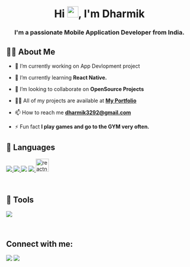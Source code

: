 <h1 align="center">Hi <img src="https://raw.githubusercontent.com/MartinHeinz/MartinHeinz/master/wave.gif" width="30px">, I'm Dharmik</h1>
<h3 align="center">I'm a passionate Mobile Application Developer from India.</h3>


## 🙋‍♂️ About Me

- 🔭 I’m currently working on App Devlopment project

- 🌱 I’m currently learning **React Native.**

- 👯 I’m looking to collaborate on **OpenSource Projects**

- 👨‍💻 All of my projects are available at **[My Portfolio](https://dharmikpatel.me)**

- 📫 How to reach me **dharmik3292@gmail.com**

- ⚡ Fun fact **I play games and go to the GYM very often.**

## 🚀 Languages 

<p align="left"> 
    <a href="https://www.w3.org/html/" target="_blank"> <img src="https://img.icons8.com/color/48/000000/html-5.png"/> </a> 
    <a href="https://www.w3schools.com/css/" target="_blank"> <img src="https://img.icons8.com/color/48/000000/css3.png"/> </a> 
    <a href="https://www.w3schools.com/css/" target="_blank"> <img src="https://img.icons8.com/color/48/000000/javascript--v1.png"/></a>
    <a href="https://getbootstrap.com" target="_blank"> <img src="https://img.icons8.com/color/48/000000/bootstrap.png"/> </a>
    <a href="https://reactnative.dev/" target="_blank" rel="noreferrer"> <img src="https://reactnative.dev/img/header_logo.svg" alt="reactnative" width="35" height="35"/> </a>
<!--     <a href="https://reactnative.dev/" target="_blank"> <img src="https://img.icons8.com/color/48/000000/icons8-react-100.png"/> </a> -->
<!--     <a href="https://www.w3schools.com/css/" target="_blank"> <img src="https://img.icons8.com/color/48/000000/python.png"/></a> -->
</p>
<br/>

## 🚀 Tools

<p align="left">
<!--     <a href="https://www.jetbrains.com/pycharm/" target="_blank"> <img src="https://img.icons8.com/color/50/000000/pycharm.png"/> </a>
    <a href="https://www.sublimetext.com/" target="_blank"> <img src="https://img.icons8.com/fluent/48/000000/sublime-text.png"/> </a>
    <a href="https://www.anaconda.com/" target="_blank"> <img src="https://img.icons8.com/dusk/64/000000/anaconda.png"/> </a> -->
    <a href="https://visualstudio.microsoft.com/" target="_blank"> <img src="https://img.icons8.com/color/48/000000/visual-studio.png"/> </a>
</p>    
<br/>

## Connect with me:
<p align="left">

<a href = "https://www.linkedin.com/in/dharmikpatel188/"><img src="https://img.icons8.com/fluent/48/000000/linkedin.png"/></a>
<a href = "https://www.instagram.com/dharmik18_8/"><img src="https://img.icons8.com/fluent/48/000000/instagram-new.png"/></a>

</p>
